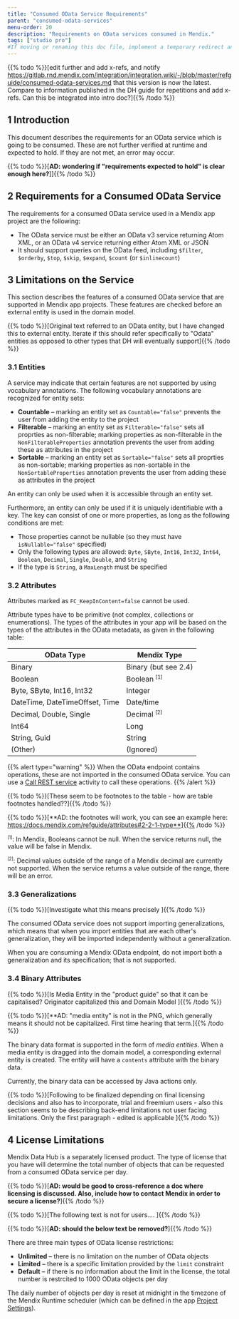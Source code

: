 ```yaml
---
title: "Consumed OData Service Requirements"
parent: "consumed-odata-services"
menu-order: 20
description: "Requirements on OData services consumed in Mendix."
tags: ["studio pro"]
#If moving or renaming this doc file, implement a temporary redirect and let the respective team know they should update the URL in the product. See Mapping to Products for more details.
---
```


{{% todo %}}[edit further and add x-refs, and notify https://gitlab.rnd.mendix.com/integration/integration.wiki/-/blob/master/refguide/consumed-odata-services.md that this version is now the latest. Compare to information published in the DH guide for repetitions and add x-refs. Can this be integrated into intro doc?]{{% /todo %}}

## 1 Introduction

This document describes the requirements for an OData service which is going to be consumed. These are not further verified at runtime and expected to hold. If they are not met, an error may occur.

{{% todo %}}[**AD: wondering if "requirements expected to hold" is clear enough here?**]]{{% /todo %}}

## 2 Requirements for a Consumed OData Service

The requirements for a consumed OData service used in a Mendix app project are the following: 

* The OData service must be either an OData v3 service returning Atom XML, or an OData v4 service returning either Atom XML or JSON
* It should support queries on the OData feed, including `$filter`, `$orderby`, `$top`, `$skip`, `$expand`, `$count` (or `$inlinecount`)

## 3 Limitations on the Service

This section describes the features of a consumed OData service that are supported in Mendix app projects. These features are checked before an external entity is used in the domain model.

{{% todo %}}[Original text referred to an OData entity, but I have changed this to external entity. Iterate if this should refer specifically to "Odata" entities as opposed to other types that DH will eventually support]{{% /todo %}}

### 3.1 Entities

A service may indicate that certain features are not supported by using vocabulary annotations. The following vocabulary annotations are recognized for entity sets:

* **Countable** – marking an entity set as `Countable="false"` prevents the user from adding the entity to the project
* **Filterable** – marking an entity set as `Filterable="false"` sets all proprties as non-filterable; marking properties as non-filterable in the `NonFilterableProperties` annotation prevents the user from adding these as attributes in the project
* **Sortable** – marking an entity set as `Sortable="false"` sets all proprties as non-sortable; marking properties as non-sortable in the `NonSortableProperties` annotation prevents the user from adding these as attributes in the project

An entity can only be used when it is accessible through an entity set.

Furthermore, an entity can only be used if it is uniquely identifiable with a key. The key can consist of one or more properties, as long as the following conditions are met:

* Those properties cannot be nullable (so they must have `isNullable="false"` specified)
* Only the following types are allowed: `Byte`, `SByte`, `Int16`, `Int32`, `Int64`, `Boolean`, `Decimal`, `Single`, `Double`, and `String`
* If the type is `String`, a `MaxLength` must be specified

### 3.2 Attributes

Attributes marked as `FC_KeepInContent=false` cannot be used.

Attribute types have to be primitive (not complex, collections or enumerations). The types of the attributes in your app will be based on the types of the attributes in the OData metadata, as given in the following table:

| OData Type | Mendix Type |
| --- | --- |
| Binary                         | Binary (but see 2.4) |
| Boolean                        | Boolean <sup><small>[1]</small></sup> |
| Byte, SByte, Int16, Int32      | Integer |
| DateTime, DateTimeOffset, Time | Date/time |
| Decimal, Double, Single        | Decimal <sup><small>[2]</small></sup> |
| Int64                          | Long |
| String, Guid                   | String |
| (Other)                        | (Ignored) |

{{% alert type="warning" %}}
When the OData endpoint contains operations, these are not imported in the consumed OData service. You can use a [Call REST service](call-rest-action) activity to call these operations.
{{% /alert %}}

{{% todo %}}[These seem to be footnotes to the table - how are table footnotes handled??]{{% /todo %}}

{{% todo %}}[**AD: the footnotes will work, you can see an example here: https://docs.mendix.com/refguide/attributes#2-2-1-type**]{{% /todo %}}

<sup><small>[1]</small></sup>: In Mendix, Booleans cannot be null. When the service returns null, the value will be false in Mendix.

<sup><small>[2]</small></sup>: Decimal values outside of the range of a Mendix decimal are currently not supported. When the service returns a value outside of the range, there will be an error.

### 3.3 Generalizations

{{% todo %}}[Investigate what this means precisely ]{{% /todo %}}

The consumed OData service does not support importing generalizations, which means that when you import entities that are each other's generalization, they will be imported independently without a generalization.

When you are consuming a Mendix OData endpoint, do not import both a generalization and its specification; that is not supported.

### 3.4 Binary Attributes

{{% todo %}}[Is Media Entity in the "product guide" so that it can be capitalised? Originator capitalized this and Domain Model  ]{{% /todo %}}

{{% todo %}}[**AD: "media entity" is not in the PNG, which generally means it should not be capitalized. First time hearing that term.]{{% /todo %}}

The binary data format is supported in the form of *media entities*. When a media entity is dragged into the domain model, a corresponding external entity is created. The entity will have a `contents` attribute with the binary data.

Currently, the binary data can be accessed by Java actions only.

{{% todo %}}[Following to be finalized depending on final licensing decisions and also has to incorporate, trial and freemium users - also this section seems to be describing back-end limitations not user facing limitations. Only the first paragraph - edited is applicable  ]{{% /todo %}}

## 4 License Limitations

Mendix Data Hub is a separately licensed product. The type of license that you have will determine the total number of objects that can be requested from a consumed OData service per day.

{{% todo %}}[**AD: would be good to cross-reference a doc where licensing is discussed. Also, include how to contact Mendix in order to secure a license?**]{{% /todo %}}

{{% todo %}}[The following text is not for users….  ]{{% /todo %}}

{{% todo %}}[**AD: should the below text be removed?**]{{% /todo %}}

There are three main types of OData license restrictions:

* **Unlimited** – there is no limitation on the number of OData objects
* **Limited** – there is a specific limitation provided by the `limit` constraint
* **Default** – if there is no information about the limit in the license, the total number is restrcited to 1000 OData objects per day

The daily number of objects per day is reset at midnight in the timezone of the Mendix Runtime scheduler (which can be defined in the app [Project Settings](project-settings#scheduled)).
